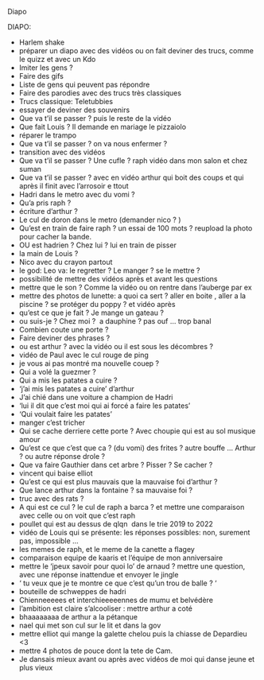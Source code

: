 Diapo

DIAPO: 

- Harlem shake 
- préparer un diapo avec des vidéos ou on fait deviner des trucs, comme le quizz et avec un Kdo 
- Imiter les gens ? 
- Faire des gifs 
- Liste de gens qui peuvent pas répondre 
- Faire des parodies avec des trucs très classiques 
- Trucs classique: Teletubbies 
- essayer de deviner des souvenirs 
- Que va t’il se passer ? puis le reste de la vidéo 
- Que fait Louis ? Il demande en mariage le pizzaiolo
- réparer le trampo 
- Que va t’il se passer ? on va nous enfermer ? 
- transition avec des vidéos 
- Que va t’il se passer ? Une cufle ? raph vidéo dans mon salon et chez suman 
- Que va t’il se passer ? avec en vidéo arthur qui boit des coups et qui après il finit avec l’arrosoir e ttout 
- Hadri dans le metro avec du vomi ? 
- Qu’a pris raph ? 
- écriture d’arthur ? 
- Le cul de doron dans le metro (demander nico ? ) 
- Qu’est en train de faire raph ? un essai de 100 mots ? reupload la photo pour cacher la bande. 
- OU est hadrien ? Chez lui ? lui en train de pisser 
- la main de Louis ? 
- Nico avec du crayon partout 
- le god: Leo va: le regretter ? Le manger ? se le mettre ? 
- possibilité de mettre des vidéos après et avant les questions
- mettre que le son ? Comme la vidéo ou on rentre dans l’auberge par ex 
- mettre des photos de lunette: a quoi ca sert ? aller en boite , aller a la piscine ? se protéger du poppy ? et vidéo après 
- qu’est ce que je fait ? Je mange un gateau ? 
- ou suis-je ? Chez moi ?  a dauphine ? pas ouf … trop banal 
- Combien coute une porte ? 
- Faire deviner des phrases ? 
- ou est arthur ? avec la vidéo ou il est sous les décombres ? 
- vidéo de Paul avec le cul rouge de ping 
- je vous ai pas montré ma nouvelle couep ? 
- Qui a volé la guezmer ? 
- Qui a mis les patates a cuire ? 
- ‘j’ai mis les patates a cuire’ d’arthur 
- J’ai chié dans une voiture a champion de Hadri 
- ‘lui il dit que c’est moi qui ai forcé a faire les patates’ 
- ‘Qui voulait faire les patates’ 
- manger c’est tricher 
- Qui se cache derriere cette porte ? Avec choupie qui est au sol musique amour 
- Qu’est ce que c’est que ca ? (du vomi) des frites ? autre bouffe … Arthur ? ou autre réponse drole ? 
- Que va faire Gauthier dans cet arbre ? Pisser ? Se cacher ? 
- vincent qui baise elliot 
- Qu’est ce qui est plus mauvais que la mauvaise foi d’arthur ? 
- Que lance arthur dans la fontaine ? sa mauvaise foi ? 
- truc avec des rats ? 
- A qui est ce cul ? le cul de raph a barca ? et mettre une comparaison avec celle ou on voit que c’est raph 
- poullet qui est au dessus de qlqn  dans le trie 2019 to 2022
- vidéo de Louis qui se présente: les réponses possibles: non, surement pas, impossible … 
- les memes de raph, et le meme de la canette a flagey 
- comparaison equipe de kaaris et l’équipe de mon anniversaire 
- mettre le ‘jpeux savoir pour quoi lo’ de arnaud ? mettre une question, avec une réponse inattendue et envoyer le jingle 
- ‘ tu veux que je te montre ce que c’est qu’un trou de balle ? ‘ 
- bouteille de schweppes de hadri 
- Chienneeeees et interchieeeeennes de mumu et belvédère
- l’ambition est claire s’alcooliser : mettre arthur a coté 
- bhaaaaaaaa de arthur a la pétanque 
- nael qui met son cul sur le lit et dans la gov
- mettre elliot qui mange la galette chelou puis la chiasse de Depardieu <3 
- mettre 4 photos de pouce dont la tete de Cam. 
- Je dansais mieux avant ou après avec vidéos de moi qui danse jeune et plus vieux